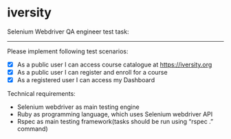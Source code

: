 iversity
========

Selenium Webdriver QA engineer test task:
_________________________________________

Please implement following test scenarios:

- [x]	As a public user I can access course catalogue at https://iversity.org
-	[x] As a public user I can register and enroll for a course
- [x] As a registered user I can access my Dashboard

Technical requirements:

*	Selenium webdriver as main testing engine
*	Ruby as programming language, which uses Selenium webdriver API
*	Rspec as main testing framework(tasks should be run using “rspec .” command)


